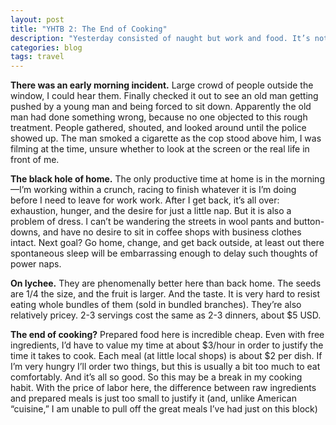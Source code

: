 ```yaml
---
layout: post
title: "YHTB 2: The End of Cooking"
description: "Yesterday consisted of naught but work and food. It’s not that work is so long, but that my after-dinner “power nap” lasted until 6am this morning! So much my grand plans of foreign-counrty super productivity. Need to combat jet lag a bit more because I refuse to take 10 hours a night when there’s so much to do around here."
categories: blog
tags: travel
---
```


__There was an early morning incident.__
Large crowd of people outside the window, I could hear them. Finally checked it out to see an old man getting pushed by a young man and being forced to sit down. Apparently the old man had done something wrong, because no one objected to this rough treatment. People gathered, shouted, and looked around until the police showed up. The man smoked a cigarette as the cop stood above him, I was filming at the time, unsure whether to look at the screen or the real life in front of me. 

__The black hole of home.__
The only productive time at home is in the morning—I’m working within a crunch, racing to finish whatever it is I’m doing before I need to leave for work work. After I get back, it’s all over: exhaustion, hunger, and the desire for just a little nap. But it is also a problem of dress. I can’t be wandering the streets in wool pants and button-downs, and have no desire to sit in coffee shops with business clothes intact. Next goal? Go home, change, and get back outside, at least out there spontaneous sleep will be embarrassing enough to delay such thoughts of power naps.

__On lychee.__
They are phenomenally better here than back home. The seeds are 1/4 the size, and the fruit is larger. And the taste. It is very hard to resist eating whole bundles of them (sold in bundled branches). They’re also relatively pricey. 2-3 servings cost the same as 2-3 dinners, about $5 USD. 

__The end of cooking?__
Prepared food here is incredible cheap. Even with free ingredients, I’d have to value my time at about $3/hour in order to justify the time it takes to cook. Each meal (at little local shops) is about $2 per dish. If I’m very hungry I’ll order two things, but this is usually a bit too much to eat comfortably. And it’s all so good. So this may be a break in my cooking habit. With the price of labor here, the difference between raw ingredients and prepared meals is just too small to justify it (and, unlike American “cuisine,” I am unable to pull off the great meals I’ve had just on this block)